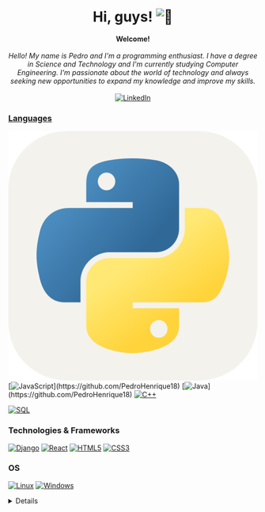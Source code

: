 <h1 align="center">Hi, guys! <img src="https://github-production-user-asset-6210df.s3.amazonaws.com/24524555/238178097-766d336d-b87d-44ba-807c-c51de2bc6b4d.gif" width="28px" alt="👋"></h1>

<p align="center">
    <b>Welcome!</b><br><br>
    <i>
       Hello! My name is Pedro and I'm a programming enthusiast. I have a degree in Science and Technology and I'm currently studying Computer Engineering. I'm passionate about the world of technology and always seeking new opportunities to expand my knowledge and improve my skills.<br>
    </i><br>
    <a href="https://www.linkedin.com/in/pedro-henrique-bezerra-fernandes-40275b22b/">
        <img src="https://img.shields.io/badge/LinkedIn-blue?style=flat-square&logo=linkedin" alt="LinkedIn">
    
</p>

### Languages
[![Python](https://github.com/tandpfun/skill-icons/blob/main/icons/Python-Light.svg)](https://skillicons.dev)
[![JavaScript]([https://img.shields.io/badge/javascript-black?style=for-the-badge&logo=javascript](https://camo.githubusercontent.com/29d02b3669d6450d67e043cf5909e740dcb94c1e2306d88ac48b15b4ec55dc65/68747470733a2f2f696d672e736869656c64732e696f2f62616467652f6a6176617363726970742d2532333332333333302e7376673f7374796c653d666f722d7468652d6261646765266c6f676f3d6a617661736372697074266c6f676f436f6c6f723d253233463744463145))](https://github.com/PedroHenrique18)
[![Java]([https://img.shields.io/badge/java-black?style=for-the-badge&logo=openjdk](https://camo.githubusercontent.com/5b2a48e6736be60aac0939df24c852db6d78a9eb9376334db4285d13b488a791/68747470733a2f2f696d672e736869656c64732e696f2f62616467652f6a6176612d2532333132313031312e7376673f7374796c653d666f722d7468652d6261646765266c6f676f3d6a617661266c6f676f436f6c6f723d7768697465))](https://github.com/PedroHenrique18)
[![C++](https://img.shields.io/badge/c++-black?style=for-the-badge&logo=cplusplus)](https://github.com/PedroHenrique18)

[![SQL](https://img.shields.io/badge/sql-black?style=for-the-badge&logo=mysql)](https://github.com/PedroHenrique18)


### Technologies & Frameworks
[![Django](https://img.shields.io/badge/django-black?style=for-the-badge&logo=django)](https://github.com/PedroHenrique18)
[![React](https://img.shields.io/badge/react-black?style=for-the-badge&logo=react)](https://github.com/PedroHenrique18)
[![HTML5](https://img.shields.io/badge/html5-black?style=for-the-badge&logo=html5)](https://github.com/PedroHenrique18)
[![CSS3](https://img.shields.io/badge/css3-black?style=for-the-badge&logo=css3)](https://github.com/PedroHenrique18)

### OS
[![Linux](https://img.shields.io/badge/linux-black?style=for-the-badge&logo=Linux)](https://github.com/PedroHenrique18)
[![Windows](https://img.shields.io/badge/Windows-black?style=for-the-badge&logo=Windows)](https://github.com/PedroHenrique18)

<details>
<p align="center">
  <a href="https://github.com/PedroHenrique18">
    <img src="http://github-profile-summary-cards.vercel.app/api/cards/profile-details?username=PedroHenrique18&theme=transparent" />
  </a>
  <a href="https://github.com/PedroHenrique18">
    <img src="https://github-readme-streak-stats.herokuapp.com/?user=PedroHenrique18&hide_border=true&card_width=338&theme=transparent" />
  </a>
  <a href="https://github.com/PedroHenrique18">
    <img src="http://github-profile-summary-cards.vercel.app/api/cards/stats?username=PedroHenrique18&theme=transparent" />
  </a>
  <a href="https://github.com/PedroHenrique18">
    <img src="https://github-readme-stats.vercel.app/api/top-langs/?username=PedroHenrique18&layout=compact" />
  </a>
</p>
</details>

<!--
**PedroHenrique18/PedroHenrique18** is a ✨ _special_ ✨ repository because its `README.md` (this file) appears on your GitHub profile.

Here are some ideas to get you started:

- 🔭 I’m currently working on ...
- 🌱 I’m currently learning ...
- 👯 I’m looking to collaborate on ...
- 🤔 I’m looking for help with ...
- 💬 Ask me about ...
- 📫 How to reach me: ...
- 😄 Pronouns: ...
- ⚡ Fun fact: ...
-->
